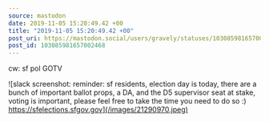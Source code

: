 ```yaml
---
source: mastodon
date: 2019-11-05 15:20:49.42 +00
title: "2019-11-05 15:20:49.42 +00"
post_uri: https://mastodon.social/users/gravely/statuses/103085981657002468
post_id: 103085981657002468
---
```

cw: sf pol GOTV


![slack screenshot: reminder: sf residents, election day is today, there are a bunch of important ballot props, a DA, and the D5 supervisor seat at stake, voting is important, please feel free to take the time you need to do so :) https://sfelections.sfgov.gov](/images/21290970.jpeg)

